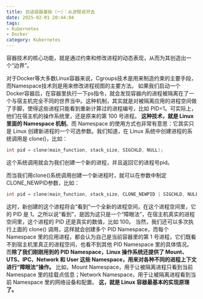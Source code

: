 ```yaml
---
title: 白话容器基础（一）：从进程说开去
date: 2025-02-01 20:44:04
tags: 
- Kubernetes
- Docker
category: Kubernetes
---
```

容器技术的核心功能，就是通过约束和修改进程的动态表现，从而为其创造出一个“边界”。
<!-- more -->
对于Docker等大多数Linux容器来说，Cgroups技术是用来制造约束的主要手段，而Namespace技术则是用来修改进程视图的主要方法。
如果我们启动一个Docker容器后，在容器里执行一下ps指令，就会发现容器内的进程被隔离在了一个与宿主机完全不同的世界当中。这种机制，其实就是对被隔离应用的进程空间做了手脚，使得这些进程只能看到重新计算过的进程编号，比如 PID=1。可实际上，他们在宿主机的操作系统里，还是原来的第 100 号进程。
**这种技术，就是 Linux 里面的 Namespace 机制**。而 Namespace 的使用方式也非常有意思：它其实只是 Linux 创建新进程的一个可选参数。我们知道，在 Linux 系统中创建进程的系统调用是 clone()，比如：
```C
int pid = clone(main_function, stack_size, SIGCHLD, NULL);
```
这个系统调用就会为我们创建一个新的进程，并且返回它的进程号pid。

而当我们用clone()系统调用创建一个新进程时，就可以在参数中制定CLONE_NEWPID参数，比如：
```C
int pid = clone(main_function, stack_size, CLONE_NEWPID | SIGCHLD, NULL);
```
这时，新创建的这个进程将会“看到”一个全新的进程空间，在这个进程空间里，它的 PID 是 1。之所以说“看到”，是因为这只是一个“障眼法”，在宿主机真实的进程空间里，这个进程的 PID 还是真实的数值，比如 100。
当然，我们还可以多次执行上面的 clone() 调用，这样就会创建多个 PID Namespace，而每个 Namespace 里的应用进程，都会认为自己是当前容器里的第 1 号进程，它们既看不到宿主机里真正的进程空间，也看不到其他 PID Namespace 里的具体情况。
而**除了我们刚刚用到的 PID Namespace，Linux 操作系统还提供了 Mount、UTS、IPC、Network 和 User 这些 Namespace，用来对各种不同的进程上下文进行“障眼法”操作。**
比如，Mount Namespace，用于让被隔离进程只看到当前 Namespace 里的挂载点信息；Network Namespace，用于让被隔离进程看到当前 Namespace 里的网络设备和配置。
**这，就是 Linux 容器最基本的实现原理了。**